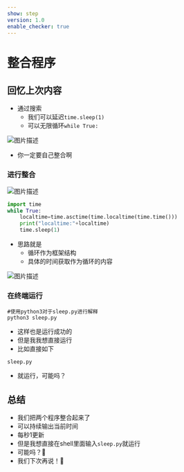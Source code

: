 ```yaml
---
show: step
version: 1.0
enable_checker: true
---
```


# 整合程序

## 回忆上次内容

- 通过搜索
	- 我们可以延迟`time.sleep(1)`
	- 可以无限循环`while True:`


![图片描述](https://doc.shiyanlou.com/courses/uid1190679-20210220-1613829824540)

- 你一定要自己整合啊

### 进行整合

![图片描述](https://doc.shiyanlou.com/courses/uid1190679-20210220-1613830240822)



```python
import time
while True:
	localtime=time.asctime(time.localtime(time.time()))
	print("localtime:"+localtime)
	time.sleep(1)
```

- 思路就是
	- 循环作为框架结构
	- 具体的时间获取作为循环的内容

![图片描述](https://doc.shiyanlou.com/courses/uid1190679-20210220-1613830348663)

### 在终端运行

```shell
#使用python3对于sleep.py进行解释
python3 sleep.py
```

- 这样也是运行成功的
- 但是我我想直接运行
- 比如直接如下

```shell
sleep.py
```

- 就运行，可能吗？
 
## 总结

- 我们把两个程序整合起来了
- 可以持续输出当前时间
- 每秒1更新
- 但是我想直接在shell里面输入`sleep.py`就运行
- 可能吗？🤔
- 我们下次再说！👋